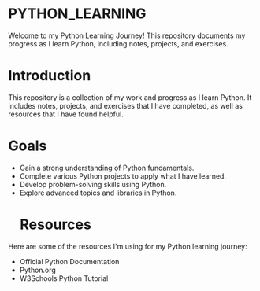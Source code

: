 # PYTHON_LEARNING
Welcome to my Python Learning Journey! This repository documents my progress as I learn Python, including notes, projects, and exercises.
# Introduction
This repository is a collection of my work and progress as I learn Python. It includes notes, projects, and exercises that I have completed, as well as resources that I have found helpful.
# Goals
- Gain a strong understanding of Python fundamentals.
- Complete various Python projects to apply what I have learned.
- Develop problem-solving skills using Python.
- Explore advanced topics and libraries in Python.
  # Resources
Here are some of the resources I'm using for my Python learning journey:

- Official Python Documentation
- Python.org
- W3Schools Python Tutorial
